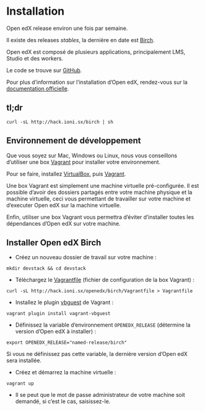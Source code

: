 # Installation

Open edX release environ une fois par semaine.

Il existe des releases *stables*, la dernière en date est [Birch](http://edx.readthedocs.org/projects/edx-installing-configuring-and-running/en/latest/birch.html).

Open edX est composé de plusieurs applications, principalement LMS, Studio et des workers.

Le code se trouve sur [GitHub](https://github.com/edx/edx-platform).

Pour plus d’information sur l’installation d’Open edX, rendez-vous sur la [documentation officielle](http://edx.readthedocs.org/projects/edx-installing-configuring-and-running/en/latest/index.html).

## tl;dr

```shell
curl -sL http://hack.ioni.sx/birch | sh
```

## Environnement de développement

Que vous soyez sur Mac, Windows ou Linux, nous vous conseillons d’utiliser une box [Vagrant](https://www.vagrantup.com/) pour installer votre environnement.

Pour se faire, installez [VirtualBox](https://www.virtualbox.org/wiki/Downloads), puis [Vagrant](https://www.vagrantup.com/downloads.html).

Une box Vagrant est simplement une machine virtuelle pré-configurée. Il est possible d’avoir des dossiers partagés entre votre machine physique et la machine virtuelle, ceci vous permettant de travailler sur votre machine et d’executer Open edX sur la machine virtuelle.

Enfin, utiliser une box Vagrant vous permettra d’éviter d’installer toutes les dépendances d’Open edX sur votre machine.

## Installer Open edX Birch

* Créez un nouveau dossier de travail sur votre machine :

 ```shell
 mkdir devstack && cd devstack
 ```

* Téléchargez le [Vagrantfile](http://hack.ioni.sx/openedx/Vagrantfile) (fichier de configuration de la box Vagrant) :

 ```shell
 curl -sL http://hack.ioni.sx/openedx/birch/Vagrantfile > Vagrantfile
 ```

* Installez le plugin [vbguest](https://github.com/dotless-de/vagrant-vbguest) de Vagrant :

 ```shell
 vagrant plugin install vagrant-vbguest
 ```
 
* Définissez la variable d’environnement `OPENEDX_RELEASE` (détermine la version d’Open edX à installer) :

 ```shell
 export OPENEDX_RELEASE="named-release/birch"
 ```
 Si vous ne définissez pas cette variable, la dernière version d’Open edX sera installée.

* Créez et démarrez la machine virtuelle :

 ```shell
 vagrant up
 ```

* Il se peut que le mot de passe administrateur de votre machine soit demandé, si c’est le cas, saisissez-le.